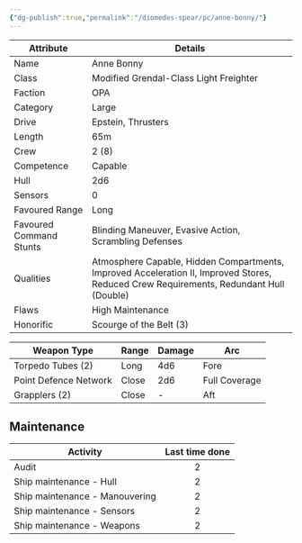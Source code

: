 ```yaml
---
{"dg-publish":true,"permalink":"/diomedes-spear/pc/anne-bonny/"}
---
```


| Attribute               | Details                                                                                                                                |
| ----------------------- | -------------------------------------------------------------------------------------------------------------------------------------- |
| Name                    | Anne Bonny                                                                                                                             |
| Class                   | Modified Grendal-Class Light Freighter                                                                                                 |
| Faction                 | OPA                                                                                                                                    |
| Category                | Large                                                                                                                                  |
| Drive                   | Epstein, Thrusters                                                                                                                     |
| Length                  | 65m                                                                                                                                    |
| Crew                    | 2 (8)                                                                                                                                  |
| Competence              | Capable                                                                                                                                |
| Hull                    | 2d6                                                                                                                                    |
| Sensors                 | 0                                                                                                                                      |
| Favoured Range          | Long                                                                                                                                   |
| Favoured Command Stunts | Blinding Maneuver, Evasive Action, Scrambling Defenses                                                                                 |
| Qualities               | Atmosphere Capable, Hidden Compartments, Improved Acceleration II, Improved Stores, Reduced Crew Requirements, Redundant Hull (Double) |
| Flaws                   | High Maintenance                                                                                                                       |
| Honorific               | Scourge of the Belt (3)                                                                                                                |

| Weapon Type           | Range | Damage | Arc           |
| --------------------- | ----- | ------ | ------------- |
| Torpedo Tubes (2)     | Long  | 4d6    | Fore          |
| Point Defence Network | Close | 2d6    | Full Coverage |
| Grapplers (2)         | Close | -      | Aft           |

## Maintenance

| Activity                       | Last time done |
| ------------------------------ | :------------: |
| Audit                          |       2        |
| Ship maintenance - Hull        |       2        |
| Ship maintenance - Manouvering |       2        |
| Ship maintenance - Sensors     |       2        |
| Ship maintenance - Weapons     |       2        |
